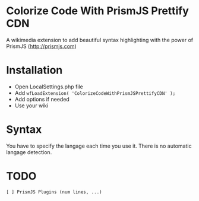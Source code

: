 Colorize Code With PrismJS Prettify CDN
=======================================

A wikimedia extension to add beautiful syntax highlighting with the power of PrismJS (http://prismjs.com)


Installation
============

* Open LocalSettings.php file
* Add ``wfLoadExtension( 'ColorizeCodeWithPrismJSPrettifyCDN' );``
* Add options if needed
* Use your wiki


Syntax
======

  <source lang="php">
  <?php echo 'Hello world'; ?>
  </source>

  You have to specify the langage each time you use it. There is no automatic langage detection.


TODO
====
	[ ] PrismJS Plugins (num lines, ...)
